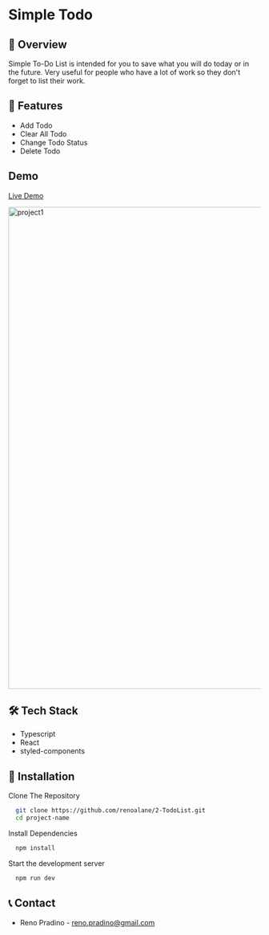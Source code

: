 # Simple Todo

## 📌 Overview

Simple To-Do List is intended for you to save what you will do today or in the future. Very useful for people who have a lot of work so they don't forget to list their work.

## 🚀 Features

- Add Todo
- Clear All Todo
- Change Todo Status
- Delete Todo

## Demo

[Live Demo](https://simple-todo-list-hazel.vercel.app/)

<img width="960" alt="project1" src="https://github.com/user-attachments/assets/b9a98400-6385-4a35-a3ce-e6599889bd9a" />


## 🛠 Tech Stack

- Typescript
- React
- styled-components

## 🔧 Installation

Clone The Repository

```bash
  git clone https://github.com/renoalane/2-TodoList.git
  cd project-name
```

Install Dependencies

```bash
  npm install
```

Start the development server

```bash
  npm run dev
```

## 📞 Contact

- Reno Pradino - reno.pradino@gmail.com
